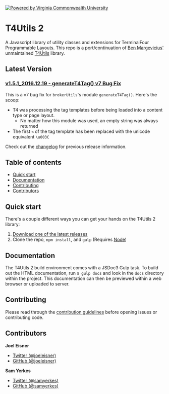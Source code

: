 [![Powered by Virginia Commonwealth University](https://t4tools.vcu.edu/github/images/powered-by.svg)](http://www.vcu.edu/)

# T4Utils 2
A Javascript library of utility classes and extensions for TerminalFour Programmable Layouts. This repo is a port/continuation of [Ben Margevicius'](https://github.com/bdm4) unmaintained [T4Utils](https://github.com/FPBSchoolOfNursing/T4Utils) library.

## Latest Version

### [v1.5.1_2016.12.19 - generateT4Tag() v7 Bug Fix](https://github.com/virginiacommonwealthuniversity/T4Utils2/releases/tag/v1.5.1_2016.12.19)
This is a v7 bug fix for `brokerUtils`'s module `generateT4Tag()`. Here's the scoop:
* T4 was processing the tag templates before being loaded into a content type or page layout.
    * No matter how this module was used, an empty string was always returned
* The first `<` of the tag template has been replaced with the unicode equivalent `\u003C`

Check out the [changelog](changelog.md) for previous release information.

## Table of contents
* [Quick start](#quick-start)
* [Documentation](#documentation)
* [Contributing](#contributing)
* [Contributors](#contributors)

## Quick start
There's a couple different ways you can get your hands on the T4Utils 2 library:

1. [Download one of the latest releases](https://github.com/virginiacommonwealthuniversity/T4Utils2/releases)
2. Clone the repo, `npm install`, and `gulp` (Requires [Node](https://nodejs.org/))

## Documentation
The T4Utils 2 build environment comes with a JSDoc3 Gulp task. To build out the HTML documentation, run `$ gulp docs` and look in the `docs` directory within the project. This documentation can then be previewed within a web browser or uploaded to server.

## Contributing
Please read through the [contribution guidelines](contribute.md) before opening issues or contributing code.

## Contributors
**Joel Eisner**
* [Twitter (@joeleisner)](https://twitter.com/joeleisner)
* [GitHub (@joeleisner)](https://github.com/joeleisner)

**Sam Yerkes**
* [Twitter (@samyerkes)](https://twitter.com/samyerkes)
* [GitHub (@samyerkes)](https://github.com/samyerkes)
